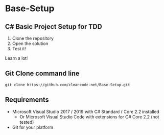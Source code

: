 # Base-Setup

## C# Basic Project Setup for TDD

1. Clone the repository
2. Open the solution
3. Test it!

Learn a lot!

## Git Clone command line

```
git clone https://github.com/cleancode-net/Base-Setup.git
```

## Requirements

* Microsoft Visual Studio 2017 / 2019 with C# Standard / Core 2.2 installed
  * Or Microsoft Visual Studio Code with extensions for C# Core 2.2 (not tested)
* Git for your platform

